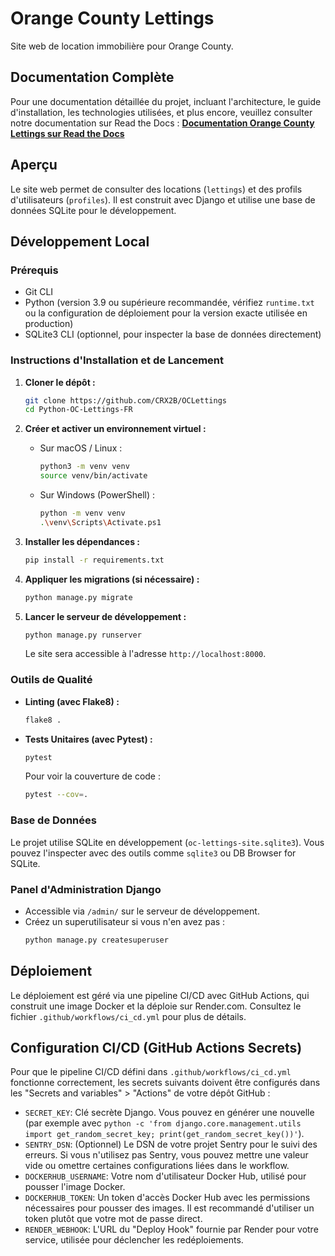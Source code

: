 # Orange County Lettings

Site web de location immobilière pour Orange County.

## Documentation Complète

Pour une documentation détaillée du projet, incluant l'architecture, le guide d'installation, les technologies utilisées, et plus encore, veuillez consulter notre documentation sur Read the Docs :
[**Documentation Orange County Lettings sur Read the Docs**](https://oclettings-13.readthedocs.io/fr/latest/)

## Aperçu

Le site web permet de consulter des locations (`lettings`) et des profils d'utilisateurs (`profiles`). Il est construit avec Django et utilise une base de données SQLite pour le développement.

## Développement Local

### Prérequis

*   Git CLI
*   Python (version 3.9 ou supérieure recommandée, vérifiez `runtime.txt` ou la configuration de déploiement pour la version exacte utilisée en production)
*   SQLite3 CLI (optionnel, pour inspecter la base de données directement)

### Instructions d'Installation et de Lancement

1.  **Cloner le dépôt :**
    ```bash
    git clone https://github.com/CRX2B/OCLettings
    cd Python-OC-Lettings-FR
    ```

2.  **Créer et activer un environnement virtuel :**
    *   Sur macOS / Linux :
        ```bash
        python3 -m venv venv
        source venv/bin/activate
        ```
    *   Sur Windows (PowerShell) :
        ```bash
        python -m venv venv
        .\venv\Scripts\Activate.ps1
        ```

3.  **Installer les dépendances :**
    ```bash
    pip install -r requirements.txt
    ```

4.  **Appliquer les migrations (si nécessaire) :**
    ```bash
    python manage.py migrate
    ```

5.  **Lancer le serveur de développement :**
    ```bash
    python manage.py runserver
    ```
    Le site sera accessible à l'adresse `http://localhost:8000`.

### Outils de Qualité

*   **Linting (avec Flake8) :**
    ```bash
    flake8 .
    ```
*   **Tests Unitaires (avec Pytest) :**
    ```bash
    pytest
    ```
    Pour voir la couverture de code :
    ```bash
    pytest --cov=.
    ```

### Base de Données

Le projet utilise SQLite en développement (`oc-lettings-site.sqlite3`). Vous pouvez l'inspecter avec des outils comme `sqlite3` ou DB Browser for SQLite.

### Panel d'Administration Django

*   Accessible via `/admin/` sur le serveur de développement.
*   Créez un superutilisateur si vous n'en avez pas :
    ```bash
    python manage.py createsuperuser
    ```

## Déploiement

Le déploiement est géré via une pipeline CI/CD avec GitHub Actions, qui construit une image Docker et la déploie sur Render.com. Consultez le fichier `.github/workflows/ci_cd.yml` pour plus de détails.

## Configuration CI/CD (GitHub Actions Secrets)

Pour que le pipeline CI/CD défini dans `.github/workflows/ci_cd.yml` fonctionne correctement, les secrets suivants doivent être configurés dans les "Secrets and variables" > "Actions" de votre dépôt GitHub :

*   `SECRET_KEY`: Clé secrète Django. Vous pouvez en générer une nouvelle (par exemple avec `python -c 'from django.core.management.utils import get_random_secret_key; print(get_random_secret_key())'`).
*   `SENTRY_DSN`: (Optionnel) Le DSN de votre projet Sentry pour le suivi des erreurs. Si vous n'utilisez pas Sentry, vous pouvez mettre une valeur vide ou omettre certaines configurations liées dans le workflow.
*   `DOCKERHUB_USERNAME`: Votre nom d'utilisateur Docker Hub, utilisé pour pousser l'image Docker.
*   `DOCKERHUB_TOKEN`: Un token d'accès Docker Hub avec les permissions nécessaires pour pousser des images. Il est recommandé d'utiliser un token plutôt que votre mot de passe direct.
*   `RENDER_WEBHOOK`: L'URL du "Deploy Hook" fournie par Render pour votre service, utilisée pour déclencher les redéploiements.


